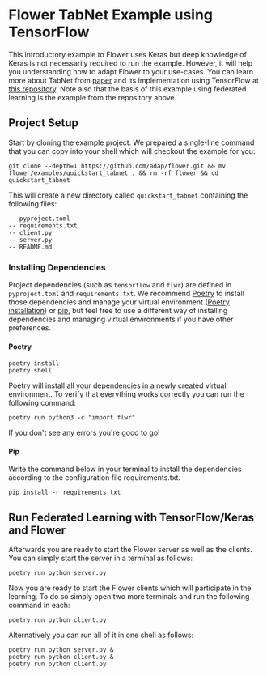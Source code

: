 # Flower TabNet Example using TensorFlow

This introductory example to Flower uses Keras but deep knowledge of Keras is not necessarily required to run the example. However, it will help you understanding how to adapt Flower to your use-cases. You can learn more about TabNet from [paper](https://arxiv.org/abs/1908.07442) and its implementation using TensorFlow at [this repository](https://github.com/titu1994/tf-TabNet). Note also that the basis of this example using federated learning is the example from the repository above.

## Project Setup

Start by cloning the example project. We prepared a single-line command that you can copy into your shell which will checkout the example for you:

```shell
git clone --depth=1 https://github.com/adap/flower.git && mv flower/examples/quickstart_tabnet . && rm -rf flower && cd quickstart_tabnet
```

This will create a new directory called `quickstart_tabnet` containing the following files:

```shell
-- pyproject.toml
-- requirements.txt
-- client.py
-- server.py
-- README.md
```

### Installing Dependencies
Project dependencies (such as `tensorflow` and `flwr`) are defined in `pyproject.toml` and `requirements.txt`. We recommend [Poetry](https://python-poetry.org/docs/) to install those dependencies and manage your virtual environment ([Poetry installation](https://python-poetry.org/docs/#installation)) or [pip](https://pip.pypa.io/en/latest/development/), but feel free to use a different way of installing dependencies and managing virtual environments if you have other preferences.

#### Poetry
```shell
poetry install
poetry shell
```

Poetry will install all your dependencies in a newly created virtual environment. To verify that everything works correctly you can run the following command:

```shell
poetry run python3 -c "import flwr"
```

If you don't see any errors you're good to go!

#### Pip
Write the command below in your terminal to install the dependencies according to the configuration file requirements.txt.
```shell
pip install -r requirements.txt
```

## Run Federated Learning with TensorFlow/Keras and Flower

Afterwards you are ready to start the Flower server as well as the clients. You can simply start the server in a terminal as follows:

```shell
poetry run python server.py
```

Now you are ready to start the Flower clients which will participate in the learning. To do so simply open two more terminals and run the following command in each:

```shell
poetry run python client.py
```

Alternatively you can run all of it in one shell as follows:

```shell
poetry run python server.py &
poetry run python client.py &
poetry run python client.py
```